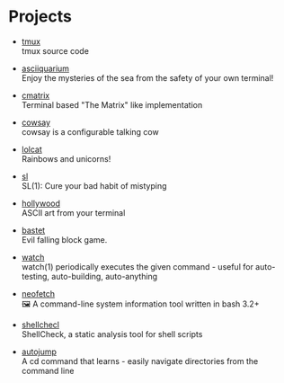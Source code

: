 # Projects

- [tmux](https://github.com/tmux/tmux)
  <br/>tmux source code

- [asciiquarium](https://github.com/cmatsuoka/asciiquarium)
  <br/>Enjoy the mysteries of the sea from the safety of your own terminal!
- [cmatrix](https://github.com/abishekvashok/cmatrix)
  <br/>Terminal based "The Matrix" like implementation
- [cowsay](https://github.com/piuccio/cowsay)
  <br/>cowsay is a configurable talking cow
- [lolcat](https://github.com/busyloop/lolcat)
  <br/>Rainbows and unicorns!
- [sl](https://github.com/mtoyoda/sl)
  <br/>SL(1): Cure your bad habit of mistyping
- [hollywood](https://github.com/dustinkirkland/hollywood)
  <br/>ASCII art from your terminal
- [bastet](https://github.com/fph/bastet)
  <br/>Evil falling block game.
- [watch](https://github.com/tj/watch)
  <br/>watch(1) periodically executes the given command - useful for auto-testing, auto-building, auto-anything
- [neofetch](https://github.com/dylanaraps/neofetch)
  <br/>🖼️ A command-line system information tool written in bash 3.2+
- [shellchecl](https://github.com/koalaman/shellcheck)
  <br/>ShellCheck, a static analysis tool for shell scripts
- [autojump](https://github.com/wting/autojump)
  <br/>A cd command that learns - easily navigate directories from the command line